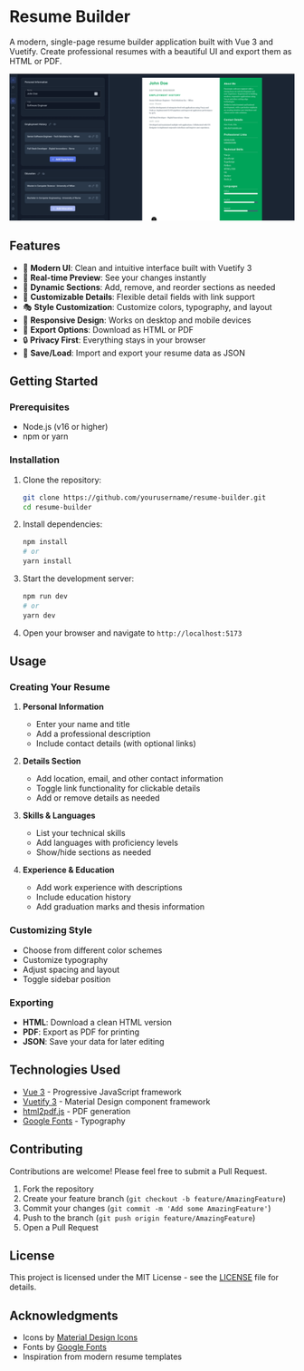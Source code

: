 # Resume Builder

A modern, single-page resume builder application built with Vue 3 and Vuetify. Create professional resumes with a beautiful UI and export them as HTML or PDF.

![Resume Builder Screenshot](screenshot.png)

## Features

- 🎨 **Modern UI**: Clean and intuitive interface built with Vuetify 3
- 📝 **Real-time Preview**: See your changes instantly
- 🔄 **Dynamic Sections**: Add, remove, and reorder sections as needed
- 🎯 **Customizable Details**: Flexible detail fields with link support
- 🎭 **Style Customization**: Customize colors, typography, and layout
- 📱 **Responsive Design**: Works on desktop and mobile devices
- 💾 **Export Options**: Download as HTML or PDF
- 🔒 **Privacy First**: Everything stays in your browser
- 💾 **Save/Load**: Import and export your resume data as JSON

## Getting Started

### Prerequisites

- Node.js (v16 or higher)
- npm or yarn

### Installation

1. Clone the repository:
   ```bash
   git clone https://github.com/yourusername/resume-builder.git
   cd resume-builder
   ```

2. Install dependencies:
   ```bash
   npm install
   # or
   yarn install
   ```

3. Start the development server:
   ```bash
   npm run dev
   # or
   yarn dev
   ```

4. Open your browser and navigate to `http://localhost:5173`

## Usage

### Creating Your Resume

1. **Personal Information**
   - Enter your name and title
   - Add a professional description
   - Include contact details (with optional links)

2. **Details Section**
   - Add location, email, and other contact information
   - Toggle link functionality for clickable details
   - Add or remove details as needed

3. **Skills & Languages**
   - List your technical skills
   - Add languages with proficiency levels
   - Show/hide sections as needed

4. **Experience & Education**
   - Add work experience with descriptions
   - Include education history
   - Add graduation marks and thesis information

### Customizing Style

- Choose from different color schemes
- Customize typography
- Adjust spacing and layout
- Toggle sidebar position

### Exporting

- **HTML**: Download a clean HTML version
- **PDF**: Export as PDF for printing
- **JSON**: Save your data for later editing

## Technologies Used

- [Vue 3](https://vuejs.org/) - Progressive JavaScript framework
- [Vuetify 3](https://vuetifyjs.com/) - Material Design component framework
- [html2pdf.js](https://github.com/eKoopmans/html2pdf.js) - PDF generation
- [Google Fonts](https://fonts.google.com/) - Typography

## Contributing

Contributions are welcome! Please feel free to submit a Pull Request.

1. Fork the repository
2. Create your feature branch (`git checkout -b feature/AmazingFeature`)
3. Commit your changes (`git commit -m 'Add some AmazingFeature'`)
4. Push to the branch (`git push origin feature/AmazingFeature`)
5. Open a Pull Request

## License

This project is licensed under the MIT License - see the [LICENSE](LICENSE) file for details.

## Acknowledgments

- Icons by [Material Design Icons](https://materialdesignicons.com/)
- Fonts by [Google Fonts](https://fonts.google.com/)
- Inspiration from modern resume templates
